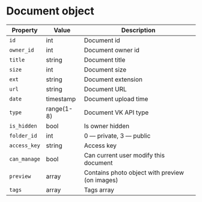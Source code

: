 # Document object

| Property | Value | Description |
|---|---|---|
|`id`|int|Document id|
|`owner_id`|int|Document owner id|
|`title`|string|Document title|
|`size`|int|Document size|
|`ext`|string|Document extension|
|`url`|string|Document URL|
|`date`|timestamp|Document upload time|
|`type`|range(1-8)|Document VK API type|
|`is_hidden`|bool|Is owner hidden|
|`folder_id`|int|0 — private, 3 — public|
|`access_key`|string|Access key|
|`can_manage`|bool|Can current user modify this document|
|`preview`|array|Contains photo object with preview (on images)|
|`tags`|array|Tags array|
